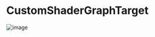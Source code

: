 # CustomShaderGraphTarget

![image](https://github.com/haw2fregel/CustomShaderGraphTarget/assets/143925343/8d154de9-c130-4a14-9ba3-163ab81aba10)
